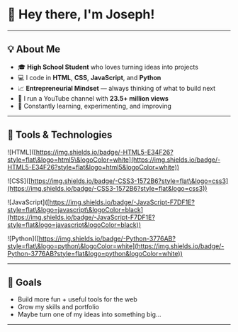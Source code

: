 # 👋 Hey there, I'm Joseph!

---

## 💡 About Me

* 🎓 **High School Student** who loves turning ideas into projects
* 💻 I code in **HTML**, **CSS**, **JavaScript**, and **Python**
* 📈 **Entrepreneurial Mindset** — always thinking of what to build next
* 🎥 I run a YouTube channel with **23.5+ million views**
* 🚀 Constantly learning, experimenting, and improving

---

## 🔧 Tools & Technologies

!\[HTML]\([https://img.shields.io/badge/-HTML5-E34F26?style=flat\&logo=html5\&logoColor=white](https://img.shields.io/badge/-HTML5-E34F26?style=flat&logo=html5&logoColor=white))

!\[CSS]\([https://img.shields.io/badge/-CSS3-1572B6?style=flat\&logo=css3](https://img.shields.io/badge/-CSS3-1572B6?style=flat&logo=css3))

!\[JavaScript]\([https://img.shields.io/badge/-JavaScript-F7DF1E?style=flat\&logo=javascript\&logoColor=black](https://img.shields.io/badge/-JavaScript-F7DF1E?style=flat&logo=javascript&logoColor=black))

!\[Python]\([https://img.shields.io/badge/-Python-3776AB?style=flat\&logo=python\&logoColor=white](https://img.shields.io/badge/-Python-3776AB?style=flat&logo=python&logoColor=white))

---

## 🎯 Goals

* Build more fun + useful tools for the web
* Grow my skills and portfolio
* Maybe turn one of my ideas into something big...

---
